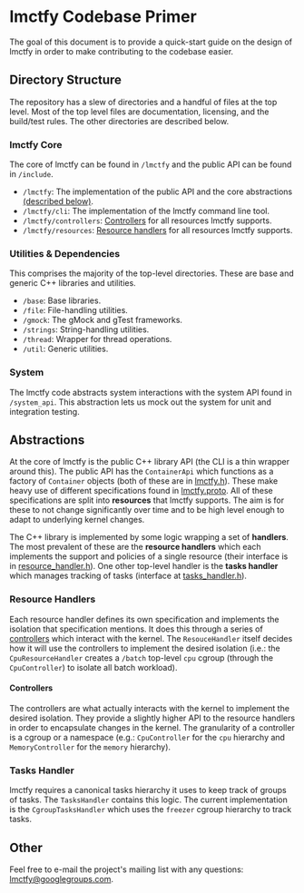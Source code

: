 # lmctfy Codebase Primer

The goal of this document is to provide a quick-start guide on the design of lmctfy in order to make contributing to the codebase easier.

## Directory Structure

The repository has a slew of directories and a handful of files at the top level. Most of the top level files are documentation, licensing, and the build/test rules. The other directories are described below.

### lmctfy Core

The core of lmctfy can be found in `/lmctfy` and the public API can be found in `/include`.

* `/lmctfy`: The implementation of the public API and the core abstractions [(described below)](#abstractions).
* `/lmctfy/cli`: The implementation of the lmctfy command line tool.
* `/lmctfy/controllers`: [Controllers](#controllers) for all resources lmctfy supports.
* `/lmctfy/resources`: [Resource handlers](#resource-handlers) for all resources lmctfy supports.

### Utilities &amp; Dependencies

This comprises the majority of the top-level directories. These are base and generic C++ libraries and utilities.

* `/base`: Base libraries.
* `/file`: File-handling utilities.
* `/gmock`: The gMock and gTest frameworks.
* `/strings`: String-handling utilities.
* `/thread`: Wrapper for thread operations.
* `/util`: Generic utilities.

### System

The lmctfy code abstracts system interactions with the system API found in `/system_api`. This abstraction lets us mock out the system for unit and integration testing.

## Abstractions

At the core of lmctfy is the public C++ library API (the CLI is a thin wrapper around this). The public API has the `ContainerApi` which functions as a factory of `Container` objects (both of these are in [lmctfy.h](/include/lmctfy.h)). These make heavy use of different specifications found in [lmctfy.proto](/include/lmctfy.proto). All of these specifications are split into **resources** that lmctfy supports. The aim is for these to not change significantly over time and to be high level enough to adapt to underlying kernel changes. 

The C++ library is implemented by some logic wrapping a set of **handlers**. The most prevalent of these are the **resource handlers** which each implements the support and policies of a single resource (their interface is in [resource_handler.h](/lmctfy/resource_handler.h)). One other top-level handler is the **tasks handler** which manages tracking of tasks (interface at [tasks_handler.h](/lmctfy/tasks_handler.h)).

### Resource Handlers

Each resource handler defines its own specification and implements the isolation that specification mentions. It does this through a series of [controllers](#controllers) which interact with the kernel. The `ResouceHandler` itself decides how it will use the controllers to implement the desired isolation (i.e.: the `CpuResourceHandler` creates a `/batch` top-level `cpu` cgroup (through the `CpuController`) to isolate all batch workload).

#### Controllers

The controllers are what actually interacts with the kernel to implement the desired isolation. They provide a slightly higher API to the resource handlers in order to encapsulate changes in the kernel. The granularity of a controller is a cgroup or a namespace (e.g.: `CpuController` for the `cpu` hierarchy and `MemoryController` for the `memory` hierarchy).

### Tasks Handler

lmctfy requires a canonical tasks hierarchy it uses to keep track of groups of tasks. The `TasksHandler` contains this logic. The current implementation is the `CgroupTasksHandler` which uses the `freezer` cgroup hierarchy to track tasks.

## Other

Feel free to e-mail the project's mailing list with any questions: <lmctfy@googlegroups.com>.
